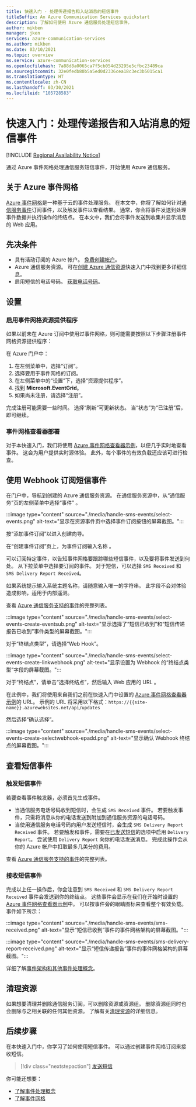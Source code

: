 ```yaml
---
title: 快速入门 - 处理传递报告和入站消息的短信事件
titleSuffix: An Azure Communication Services quickstart
description: 了解如何使用 Azure 通信服务处理短信事件。
author: mikben
manager: jken
services: azure-communication-services
ms.author: mikben
ms.date: 03/10/2021
ms.topic: overview
ms.service: azure-communication-services
ms.openlocfilehash: 7a88d8a0065ca7f5cb054d23295e5cfbc23489ca
ms.sourcegitcommit: 32e0fedb80b5a5ed0d2336cea18c3ec3b5015ca1
ms.translationtype: HT
ms.contentlocale: zh-CN
ms.lasthandoff: 03/30/2021
ms.locfileid: "105728583"
---
```

# <a name="quickstart-handle-sms-events-for-delivery-reports-and-inbound-messages"></a>快速入门：处理传递报告和入站消息的短信事件

[!INCLUDE [Regional Availability Notice](../../includes/regional-availability-include.md)]

通过 Azure 事件网格处理通信服务短信事件，开始使用 Azure 通信服务。

## <a name="about-azure-event-grid"></a>关于 Azure 事件网格

[Azure 事件网格](../../../event-grid/overview.md)是一种基于云的事件处理服务。 在本文中，你将了解如何针对[通信服务事件](../../../event-grid/event-schema-communication-services.md)订阅事件，以及触发事件以查看结果。 通常，你会将事件发送到处理事件数据并执行操作的终结点。 在本文中，我们会将事件发送到收集并显示消息的 Web 应用。

## <a name="prerequisites"></a>先决条件
- 具有活动订阅的 Azure 帐户。 [免费创建帐户](https://azure.microsoft.com/free/?WT.mc_id=A261C142F)。
- Azure 通信服务资源。 可在[创建 Azure 通信资源](../create-communication-resource.md)快速入门中找到更多详细信息。
- 启用短信的电话号码。 [获取电话号码](./get-phone-number.md)。

## <a name="setting-up"></a>设置

### <a name="enable-event-grid-resource-provider"></a>启用事件网格资源提供程序

如果以前未在 Azure 订阅中使用过事件网格，则可能需要按照以下步骤注册事件网格资源提供程序：

在 Azure 门户中：

1. 在左侧菜单中，选择“订阅”。 
2. 选择要用于事件网格的订阅。
3. 在左侧菜单中的“设置”下，选择“资源提供程序”。  
4. 找到 **Microsoft.EventGrid**。
5. 如果尚未注册，请选择“注册”。 

完成注册可能需要一些时间。 选择“刷新”可更新状态。  当“状态”为“已注册”后，即可继续。  

### <a name="event-grid-viewer-deployment"></a>事件网格查看器部署

对于本快速入门，我们将使用 [Azure 事件网格查看器示例](/samples/azure-samples/azure-event-grid-viewer/azure-event-grid-viewer/)，以便几乎实时地查看事件。 这会为用户提供实时源体验。 此外，每个事件的有效负载还应该可进行检查。

## <a name="subscribe-to-the-sms-events-using-web-hooks"></a>使用 Webhook 订阅短信事件

在门户中，导航到创建的 Azure 通信服务资源。 在通信服务资源中，从“通信服务”页的左侧菜单中选择“事件” 。

:::image type="content" source="./media/handle-sms-events/select-events.png" alt-text="显示在资源事件页中选择事件订阅按钮的屏幕截图。":::

按“添加事件订阅”以进入创建向导。

在“创建事件订阅”页上，为事件订阅输入名称 。

可以订阅特定事件，以告知事件网格要跟踪哪些短信事件，以及要将事件发送到何处。 从下拉菜单中选择要订阅的事件。 对于短信，可以选择 `SMS Received` 和 `SMS Delivery Report Received`。

如果系统提示输入系统主题名称，请随意输入唯一的字符串。 此字段不会对体验造成影响，适用于内部遥测。

查看 [Azure 通信服务支持的事件](https://docs.microsoft.com/azure/event-grid/event-schema-communication-services)的完整列表。

:::image type="content" source="./media/handle-sms-events/select-events-create-eventsub.png" alt-text="显示选择了“短信已收到”和“短信传递报告已收到”事件类型的屏幕截图。":::

对于“终结点类型”，请选择“Web Hook”。 

:::image type="content" source="./media/handle-sms-events/select-events-create-linkwebhook.png" alt-text="显示设置为 Webhook 的“终结点类型”字段的屏幕截图。":::

对于“终结点”，请单击“选择终结点”，然后输入 Web 应用的 URL 。

在此例中，我们将使用来自我们之前在快速入门中设置的 [Azure 事件网格查看器示例](/samples/azure-samples/azure-event-grid-viewer/azure-event-grid-viewer/)的 URL。 示例的 URL 将采用以下格式：`https://{{site-name}}.azurewebsites.net/api/updates`

然后选择“确认选择”。

:::image type="content" source="./media/handle-sms-events/select-events-create-selectwebhook-epadd.png" alt-text="显示确认 Webhook 终结点的屏幕截图。":::

## <a name="viewing-sms-events"></a>查看短信事件

### <a name="triggering-sms-events"></a>触发短信事件

若要查看事件触发器，必须首先生成事件。

- 当通信服务电话号码收到短信时，会生成 `SMS Received` 事件。 若要触发事件，只需将消息从你的电话发送到附加到通信服务资源的电话号码。
- 当使用通信服务电话号码向用户发送短信时，会生成 `SMS Delivery Report Received` 事件。 若要触发和事件，需要在[已发送短信](../telephony-sms/send.md)的选项中启用 `Delivery Report`。 尝试使用 `Delivery Report` 向你的电话发送消息。 完成此操作会从你的 Azure 帐户中扣取最多几美分的费用。

查看 [Azure 通信服务支持的事件](https://docs.microsoft.com/azure/event-grid/event-schema-communication-services)的完整列表。

### <a name="receiving-sms-events"></a>接收短信事件

完成以上任一操作后，你会注意到 `SMS Received` 和 `SMS Delivery Report Received` 事件会发送到你的终结点。 这些事件会显示在我们在开始时设置的 [Azure 事件网格查看器示例](/samples/azure-samples/azure-event-grid-viewer/azure-event-grid-viewer/)中。 可以按事件旁的眼睛图标来查看整个有效负载。 事件如下所示：

:::image type="content" source="./media/handle-sms-events/sms-received.png" alt-text="显示“短信已收到”事件的事件网格架构的屏幕截图。":::

:::image type="content" source="./media/handle-sms-events/sms-delivery-report-received.png" alt-text="显示“短信传递报告”事件的事件网格架构的屏幕截图。":::

详细了解[事件架构和其他事件处理概念](https://docs.microsoft.com/azure/event-grid/event-schema-communication-services)。

## <a name="clean-up-resources"></a>清理资源

如果想要清理并删除通信服务订阅，可以删除资源或资源组。 删除资源组同时也会删除与之相关联的任何其他资源。 了解有关[清理资源](../create-communication-resource.md#clean-up-resources)的详细信息。

## <a name="next-steps"></a>后续步骤

在本快速入门中，你学习了如何使用短信事件。 可以通过创建事件网格订阅来接收短信。

> [!div class="nextstepaction"]
> [发送短信](../telephony-sms/send.md)

你可能还想要：


 - [了解事件处理概念](../../../event-grid/event-schema-communication-services.md)
 - [了解事件网格](../../../event-grid/overview.md)
